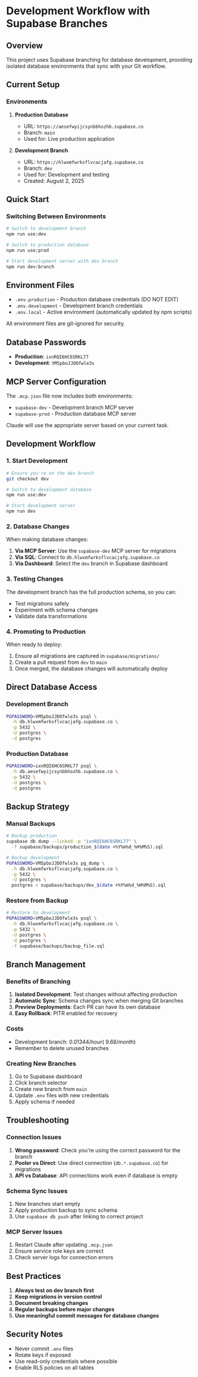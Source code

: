 # Development Workflow with Supabase Branches

## Overview

This project uses Supabase branching for database development, providing isolated database environments that sync with your Git workflow.

## Current Setup

### Environments

1. **Production Database**
   - URL: `https://aesefwyijcsynbbhozhb.supabase.co`
   - Branch: `main`
   - Used for: Live production application

2. **Development Branch**
   - URL: `https://hlwxmfwrksflvcacjafg.supabase.co`
   - Branch: `dev`
   - Used for: Development and testing
   - Created: August 2, 2025

## Quick Start

### Switching Between Environments

```bash
# Switch to development branch
npm run use:dev

# Switch to production database
npm run use:prod

# Start development server with dev branch
npm run dev:branch
```

## Environment Files

- `.env.production` - Production database credentials (DO NOT EDIT)
- `.env.development` - Development branch credentials
- `.env.local` - Active environment (automatically updated by npm scripts)

All environment files are git-ignored for security.

## Database Passwords

- **Production**: `ixnRQI6HC6SRKL77`
- **Development**: `VM5pboJJDOfwle3s`

## MCP Server Configuration

The `.mcp.json` file now includes both environments:

- `supabase-dev` - Development branch MCP server
- `supabase-prod` - Production database MCP server

Claude will use the appropriate server based on your current task.

## Development Workflow

### 1. Start Development

```bash
# Ensure you're on the dev branch
git checkout dev

# Switch to development database
npm run use:dev

# Start development server
npm run dev
```

### 2. Database Changes

When making database changes:

1. **Via MCP Server**: Use the `supabase-dev` MCP server for migrations
2. **Via SQL**: Connect to `db.hlwxmfwrksflvcacjafg.supabase.co`
3. **Via Dashboard**: Select the `dev` branch in Supabase dashboard

### 3. Testing Changes

The development branch has the full production schema, so you can:
- Test migrations safely
- Experiment with schema changes
- Validate data transformations

### 4. Promoting to Production

When ready to deploy:

1. Ensure all migrations are captured in `supabase/migrations/`
2. Create a pull request from `dev` to `main`
3. Once merged, the database changes will automatically deploy

## Direct Database Access

### Development Branch
```bash
PGPASSWORD=VM5pboJJDOfwle3s psql \
  -h db.hlwxmfwrksflvcacjafg.supabase.co \
  -p 5432 \
  -U postgres \
  -d postgres
```

### Production Database
```bash
PGPASSWORD=ixnRQI6HC6SRKL77 psql \
  -h db.aesefwyijcsynbbhozhb.supabase.co \
  -p 5432 \
  -U postgres \
  -d postgres
```

## Backup Strategy

### Manual Backups

```bash
# Backup production
supabase db dump --linked -p "ixnRQI6HC6SRKL77" \
  -f supabase/backups/production_$(date +%Y%m%d_%H%M%S).sql

# Backup development
PGPASSWORD=VM5pboJJDOfwle3s pg_dump \
  -h db.hlwxmfwrksflvcacjafg.supabase.co \
  -p 5432 \
  -U postgres \
  postgres > supabase/backups/dev_$(date +%Y%m%d_%H%M%S).sql
```

### Restore from Backup

```bash
# Restore to development
PGPASSWORD=VM5pboJJDOfwle3s psql \
  -h db.hlwxmfwrksflvcacjafg.supabase.co \
  -p 5432 \
  -U postgres \
  -d postgres \
  -f supabase/backups/backup_file.sql
```

## Branch Management

### Benefits of Branching

1. **Isolated Development**: Test changes without affecting production
2. **Automatic Sync**: Schema changes sync when merging Git branches
3. **Preview Deployments**: Each PR can have its own database
4. **Easy Rollback**: PITR enabled for recovery

### Costs

- Development branch: $0.01344/hour (~$9.68/month)
- Remember to delete unused branches

### Creating New Branches

1. Go to Supabase dashboard
2. Click branch selector
3. Create new branch from `main`
4. Update `.env` files with new credentials
5. Apply schema if needed

## Troubleshooting

### Connection Issues

1. **Wrong password**: Check you're using the correct password for the branch
2. **Pooler vs Direct**: Use direct connection (`db.*.supabase.co`) for migrations
3. **API vs Database**: API connections work even if database is empty

### Schema Sync Issues

1. New branches start empty
2. Apply production backup to sync schema
3. Use `supabase db push` after linking to correct project

### MCP Server Issues

1. Restart Claude after updating `.mcp.json`
2. Ensure service role keys are correct
3. Check server logs for connection errors

## Best Practices

1. **Always test on dev branch first**
2. **Keep migrations in version control**
3. **Document breaking changes**
4. **Regular backups before major changes**
5. **Use meaningful commit messages for database changes**

## Security Notes

- Never commit `.env` files
- Rotate keys if exposed
- Use read-only credentials where possible
- Enable RLS policies on all tables